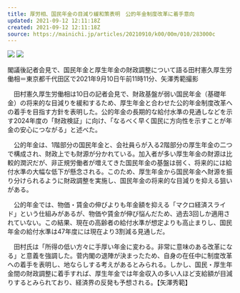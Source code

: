 ```yaml
---
title: 厚労相、国民年金の目減り緩和策表明　公的年金制度改革に着手意向
updated: 2021-09-12 12:11:18Z
created: 2021-09-12 12:11:18Z
source: https://mainichi.jp/articles/20210910/k00/00m/010/283000c
---
```


![](https://cdn.mainichi.jp/vol1/2021/09/10/20210910k0000m010289000p/9.jpg?1) [![](https://cdn.mainichi.jp/vol1/images/v2/common/icon_scale.svg)](https://cdn.mainichi.jp/vol1/2021/09/10/20210910k0000m010289000p/9.jpg?1)

閣議後記者会見で、国民年金と厚生年金の財政調整について語る田村憲久厚生労働相＝東京都千代田区で2021年9月10日午前11時11分、矢澤秀範撮影

　田村憲久厚生労働相は10日の記者会見で、財政基盤が弱い国民年金（基礎年金）の将来的な目減りを緩和するため、厚生年金と合わせた公的年金制度改革への着手を目指す方針を表明した。公的年金の長期的な給付水準の見通しなどを示す2024年度の「財政検証」に向け、「なるべく早く国民に方向性を示すことが年金の安心につながる」と述べた。

　公的年金は、1階部分の国民年金と、会社員らが入る2階部分の厚生年金の二つで構成され、財政上でも財源が分かれている。加入者が多い厚生年金の財源は比較的潤沢だが、非正規労働者が増えてきた国民年金の基盤は弱く、将来的には給付水準の大幅な低下が懸念される。このため、厚生年金から国民年金へ財源を振り分けられるように財政調整を実施し、国民年金の将来的な目減りを抑える狙いがある。

　公的年金では、物価・賃金の伸びよりも年金額を抑える「マクロ経済スライド」という仕組みがあるが、物価や賃金が伸び悩んだため、過去3回しか適用されていない。この結果、現在の高齢者の給付水準が想定よりも高止まりし、国民年金の給付水準は47年度には現在より3割減る見通しだ。

　田村氏は「所得の低い方々に手厚い年金に変わる。非常に意味のある改革になる」と意義を強調した。菅内閣の退陣が決まったため、自身の在任中に制度改革への着手を表明し、地ならしする考えがあるとみられる。しかし、国民・厚生年金間の財政調整に着手すれば、厚生年金では年金収入の多い人ほど支給額が目減りするとみられており、経済界の反発も予想される。【矢澤秀範】